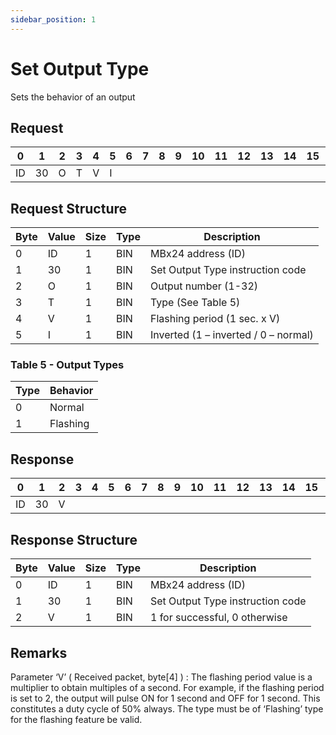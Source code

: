 ```yaml
---
sidebar_position: 1
---
```


# Set Output Type

Sets the behavior of an output

## Request

| 0  | 1  | 2  | 3  | 4  | 5  | 6  | 7  | 8  | 9  | 10 | 11 | 12 | 13 | 14 | 15 | 16 | 17 | 18 | 19 | 20 | 21 | 22 | 23 | 24 | 25 | 26 | 27 | 28 | 29 | 30 | 31 |
|----|----|----|----|----|----|----|----|----|----|----|----|----|----|----|----|----|----|----|----|----|----|----|----|----|----|----|----|----|----|----|----|
| ID | 30 | O   | T |  V  |  I  |    |    |    |    |    |    |    |    |    |    |    |    |    |    |    |    |    |    |    |    |    |    |    |    |    |  |

## Request Structure

| Byte | Value | Size | Type | Description                                |
|------|-------|------|------|--------------------------------------------|
| 0    | ID    | 1    | BIN  | MBx24 address (ID)                        |
| 1    | 30    | 1    | BIN  | Set Output Type instruction code          |
| 2    | O     | 1    | BIN  | Output number (1-32)                      |
| 3    | T     | 1    | BIN  | Type (See Table 5)                        |
| 4    | V     | 1    | BIN  | Flashing period (1 sec. x V)              |
| 5    | I     | 1    | BIN  | Inverted (1 – inverted / 0 – normal)      |

### Table 5 - Output Types

| Type | Behavior   |
|------|------------|
| 0    | Normal     |
| 1    | Flashing   |

## Response

| 0  | 1  | 2  | 3  | 4  | 5  | 6  | 7  | 8  | 9  | 10 | 11 | 12 | 13 | 14 | 15 | 16 | 17 | 18 | 19 | 20 | 21 | 22 | 23 | 24 | 25 | 26 | 27 | 28 | 29 | 30 | 31 |
|----|----|----|----|----|----|----|----|----|----|----|----|----|----|----|----|----|----|----|----|----|----|----|----|----|----|----|----|----|----|----|----|
| ID | 30 |  V |  |    |    |    |    |    |    |    |    |    |    |    |    |    |    |    |    |    |    |    |    |    |    |    |    |    |    |    |  |

## Response Structure

| Byte | Value | Size | Type | Description                            |
|------|-------|------|------|----------------------------------------|
| 0    | ID    | 1    | BIN  | MBx24 address (ID)                    |
| 1    | 30    | 1    | BIN  | Set Output Type instruction code      |
| 2    | V     | 1    | BIN  | 1 for successful, 0 otherwise         |

## Remarks

Parameter ‘V’ ( Received packet, byte[4] ) : The flashing period value is a multiplier to obtain
multiples of a second. For example, if the flashing period is set to 2, the output will pulse ON for 1
second and OFF for 1 second. This constitutes a duty cycle of 50% always. The type must be of
‘Flashing’ type for the flashing feature be valid.